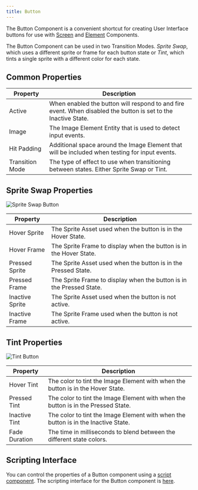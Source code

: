 ```yaml
---
title: Button
---
```


The Button Component is a convenient shortcut for creating User Interface buttons for use with [Screen][1] and [Element][2] Components.

The Button Component can be used in two Transition Modes. *Sprite Swap*, which uses a different sprite or frame for each button state or *Tint*, which tints a single sprite with a different color for each state.

## Common Properties

| Property        | Description |
|-----------------|-------------|
| Active          | When enabled the button will respond to and fire event. When disabled the button is set to the Inactive State. |
| Image           | The Image Element Entity that is used to detect input events. |
| Hit Padding     | Additional space around the Image Element that will be included when testing for input events. |
| Transition Mode | The type of effect to use when transitioning between states. Either Sprite Swap or Tint. |

## Sprite Swap Properties

![Sprite Swap Button](/img/user-manual/scenes/components/component-button-sprite-change.png)

| Property        | Description |
|-----------------|-------------|
| Hover Sprite    | The Sprite Asset used when the button is in the Hover State. |
| Hover Frame     | The Sprite Frame to display when the button is in the Hover State. |
| Pressed Sprite  | The Sprite Asset used when the button is in the Pressed State. |
| Pressed Frame   | The Sprite Frame to display when the button is in the Pressed State. |
| Inactive Sprite | The Sprite Asset used when the button is not active. |
| Inactive Frame  | The Sprite Frame used when the button is not active. |

## Tint Properties

![Tint Button](/img/user-manual/scenes/components/component-button-tint.png)

| Property      | Description |
|---------------|-------------|
| Hover Tint    | The color to tint the Image Element with when the button is in the Hover State. |
| Pressed Tint  | The color to tint the Image Element with when the button is in the Pressed State. |
| Inactive Tint | The color to tint the Image Element with when the button is in the Inactive State. |
| Fade Duration | The time in milliseconds to blend between the different state colors. |

## Scripting Interface

You can control the properties of a Button component using a [script component][5]. The scripting interface for the Button component is [here][6].

[1]: /user-manual/scenes/components/screen
[2]: /user-manual/scenes/components/element
[5]: /user-manual/scenes/components/script
[6]: https://manual.oasisserver.link/engine/classes/ButtonComponent.html
